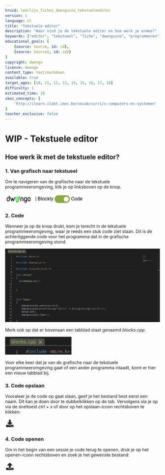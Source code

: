```yaml
---
hruid: leerlijn_fiches_dwenguino_tekstueleeditor
version: 1
language: nl
title: "Tekstuele editor"
description: "Waar vind je de tekstuele editor en hoe werk je ermee?"
keywords: ["editor", "tekstueel", "fiche", "dwenguino", "programmeren"]
educational_goals: [
    {source: Source, id: id}, 
    {source: Source2, id: id2}
]
copyright: dwengo
licence: dwengo
content_type: text/markdown
available: true
target_ages: [10, 11, 12, 13, 14, 15, 16, 17, 18]
difficulty: 1
estimated_time: 10
skos_concepts: [
    'http://ilearn.ilabt.imec.be/vocab/curr1/s-computers-en-systemen'
]
teacher_exclusive: false
---
```


<div class="dwengo_content fiche">
    <h1 class="title">WIP - Tekstuele editor</h1>
    <h2 class="subtitle">Hoe werk ik met de tekstuele editor?</h2>
    <div class="items">
        <div class="info_item item">
            <h3 class="info_item_title">1. Van grafisch naar tekstueel</h3>
            <p class="info_item_content">
                Om te navigeren van de grafische naar de tekstuele programmeeromgeving, klik je op linksboven op de knop.
            </p>
            <p class="info_item_content">
                <img src="img/switch.png" alt="Dwenguinoblockly switch to text" title="The button to switch to the textual IDE"></img>
            </p>
        </div>
        <div class="info_item item">
            <h3 class="info_item_title">2. Code</h3>
            <p class="info_item_content">
                Wanneer je op de knop drukt, kom je terecht in de tekstuele programmeeromgeving, waar je reeds een stuk code ziet staan. Dit is de achterliggende code voor het programma dat in de grafische programmeeromgeving stond.
            </p>
            <p class="info_item_content">
                <img src="img/textualcode.png" alt="Dwenguinoblockly switched to text" title="The code field of the textual IDE"></img>
            </p>        
            <p class="info_item_content">
                Merk ook op dat er bovenaan een tabblad staat genaamd <em>blocks.cpp</em>. 
            </p>
            <p class="info_item_content">
                <img src="img/text_tab.png" alt="The tab" title="Example of a tab in the textual IDE"></img>
            </p>
            <p class="info_item_content">      
                Voor elke keer dat je van de grafische naar de tekstuele programmeeromgeving gaat of een ander programma inlaadt, komt er hier een nieuw tabblad bij.
            </p>                
        </div>
        <div class="info_item item">
            <h3 class="info_item_title">3. Code opslaan</h3>
            <p class="info_item_content">
                Vooraleer je de code op gaat slaan, geef je het bestand best eerst een naam. Dit kan je doen door te dubbelklikken op de tab. Vervolgens sla je op via de sneltoest <em>ctrl + s</em> of door op het opslaan-icoon rechtsboven te klikken:
            </p>
            <p class="info_item_content">
                <img src="img/menu_download.png" alt="Saving in textual IDE" title="Saving in the textual IDE"></img>
            </p>        
        </div>
        <div class="info_item item">
            <h3 class="info_item_title">4. Code openen</h3>
            <p class="info_item_content">
                Om in het begin van een sessie je code terug te openen, druk je op het openen-icoon rechtsboven en zoek je het gewenste bestand:
            </p>
            <p class="info_item_content">
                <img src="img/menu_upload.png" alt="Saving in textual IDE" title="Saving in the textual IDE"></img>
            </p>              
        </div>
    </div>
</div>



